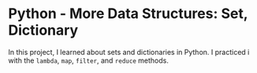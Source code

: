# Python - More Data Structures: Set, Dictionary

In this project, I learned about sets and dictionaries in Python. I practiced i
with the `lambda`, `map`, `filter`, and `reduce` methods.
